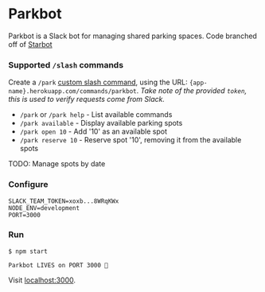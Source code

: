 # Parkbot

Parkbot is a Slack bot for managing shared parking spaces. Code branched off of [Starbot](https://github.com/mattcreager/starbot)


### Supported `/slash` commands

Create a `/park` [custom slash command](https://api.slack.com/slash-commands), using the URL: `{app-name}.herokuapp.com/commands/parkbot`. *Take note of the provided `token`, this is used to verify requests come from Slack.*

- `/park` or `/park help` - List available commands
- `/park available` - Display available parking spots
- `/park open 10` - Add '10' as an available spot
- `/park reserve 10` - Reserve spot '10', removing it from the available spots

TODO: Manage spots by date

### Configure

```shell
SLACK_TEAM_TOKEN=xoxb...8WRqKWx
NODE_ENV=development
PORT=3000
```
### Run

```shell
$ npm start

Parkbot LIVES on PORT 3000 🚀
```

Visit [localhost:3000](http://localhost:3000).